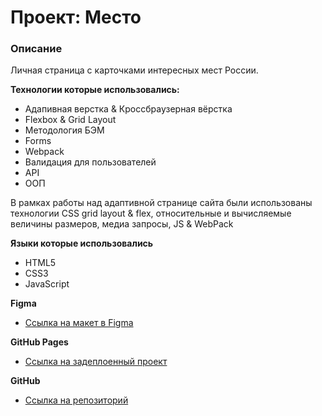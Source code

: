 # Проект: Место

### Описание
Личная страница с карточками интересных мест России.

**Технологии которые использовались:**
* Адапивная верстка & Кроссбраузерная вёрстка
* Flexbox & Grid Layout
* Методология БЭМ
* Forms
* Webpack
* Валидация для пользователей
* API
* ООП

В рамках работы над адаптивной странице сайта были использованы технологии CSS grid layout & flex, относительные и
вычисляемые величины размеров, медиа запросы, JS & WebPack

**Языки которые использовались**
* HTML5
* CSS3
* JavaScript

**Figma**

* [Ссылка на макет в Figma](https://www.figma.com/file/2cn9N9jSkmxD84oJik7xL7/JavaScript.-Sprint-4?node-id=0%3A1)

**GitHub Pages**

* [Ссылка на задеплоенный проект](https://alexander-kuznetsov.github.io/mesto-project/)

**GitHub**

* [Ссылка на репозиторий](https://github.com/alexander-kuznetsov/mesto-project.git)




